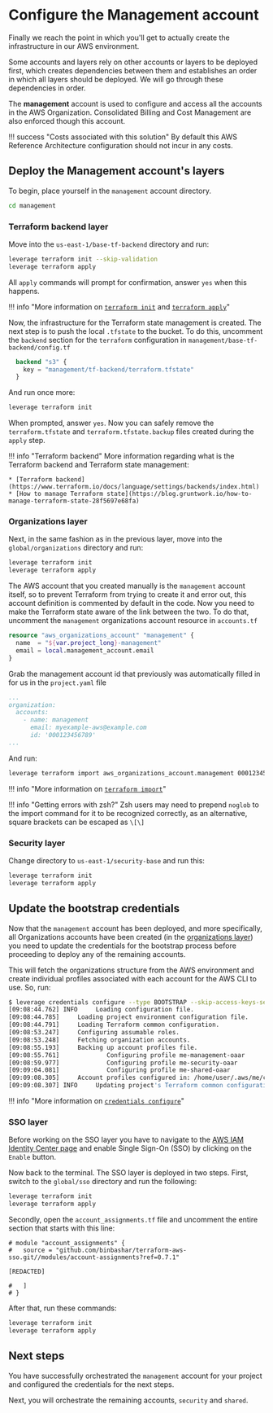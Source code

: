 # Configure the Management account
Finally we reach the point in which you'll get to actually create the infrastructure in our AWS environment.

Some accounts and layers rely on other accounts or layers to be deployed first, which creates dependencies between them and establishes an order in which all layers should be deployed. We will go through these dependencies in order.

The **management** account is used to configure and access all the accounts in the AWS Organization. Consolidated Billing and Cost Management are also enforced though this account.

!!! success "Costs associated with this solution"
    By default this AWS Reference Architecture configuration should not incur in any costs.

## Deploy the Management account's layers
To begin, place yourself in the `management` account directory.
``` bash
cd management
```

### Terraform backend layer
Move into the `us-east-1/base-tf-backend` directory and run:
``` bash
leverage terraform init --skip-validation
leverage terraform apply
```

All `apply` commands will prompt for confirmation, answer `yes` when this happens.

!!! info "More information on [`terraform init`](/user-guide/leverage-cli/reference/terraform#init) and [`terraform apply`](/user-guide/leverage-cli/reference/terraform#apply)"

Now, the infrastructure for the Terraform state management is created. The next step is to push the local `.tfstate` to the bucket. To do this, uncomment the `backend` section for the `terraform` configuration in `management/base-tf-backend/config.tf`

``` terraform
  backend "s3" {
    key = "management/tf-backend/terraform.tfstate"
  }
```

And run once more:
``` bash
leverage terraform init
```

When prompted, answer `yes`. Now you can safely remove the `terraform.tfstate` and `terraform.tfstate.backup` files created during the `apply` step.

!!! info "Terraform backend"
    More information regarding what is the Terraform backend and Terraform state management:

    * [Terraform backend](https://www.terraform.io/docs/language/settings/backends/index.html)
    * [How to manage Terraform state](https://blog.gruntwork.io/how-to-manage-terraform-state-28f5697e68fa)

### Organizations layer
Next, in the same fashion as in the previous layer, move into the `global/organizations` directory and run:
``` bash
leverage terraform init
leverage terraform apply
```

The AWS account that you created manually is the `management` account itself, so to prevent Terraform from trying to create it and error out, this account definition is commented by default in the code. Now you need to make the Terraform state aware of the link between the two. To do that, uncomment the `management` organizations account resource in `accounts.tf`

``` terraform
resource "aws_organizations_account" "management" {
  name  = "${var.project_long}-management"
  email = local.management_account.email
}
```

Grab the management account id that previously was automatically filled in for us in the `project.yaml` file

``` yaml
...
organization:
  accounts:
    - name: management
      email: myexample-aws@example.com
      id: '000123456789'
...
```

And run:
``` bash
leverage terraform import aws_organizations_account.management 000123456789
```

!!! info "More information on [`terraform import`](/user-guide/leverage-cli/reference/terraform#import)"

!!! info "Getting errors with zsh?"
    Zsh users may need to prepend `noglob` to the import command for it to be recognized correctly, as an alternative, square brackets can be escaped as `\[\]`

### Security layer
Change directory to `us-east-1/security-base` and run this:
``` bash
leverage terraform init
leverage terraform apply
```

## Update the bootstrap credentials
Now that the `management` account has been deployed, and more specifically, all Organizations accounts have been created (in the [organizations layer](#organizations-layer)) you need to update the credentials for the bootstrap process before proceeding to deploy any of the remaining accounts.

This will fetch the organizations structure from the AWS environment and create individual profiles associated with each account for the AWS CLI to use. So, run:
``` bash
$ leverage credentials configure --type BOOTSTRAP --skip-access-keys-setup
[09:08:44.762] INFO     Loading configuration file.
[09:08:44.785]     Loading project environment configuration file.
[09:08:44.791]     Loading Terraform common configuration.
[09:08:53.247]     Configuring assumable roles.
[09:08:53.248]     Fetching organization accounts.
[09:08:55.193]     Backing up account profiles file.
[09:08:55.761]             Configuring profile me-management-oaar
[09:08:59.977]             Configuring profile me-security-oaar
[09:09:04.081]             Configuring profile me-shared-oaar
[09:09:08.305]     Account profiles configured in: /home/user/.aws/me/config
[09:09:08.307] INFO     Updating project's Terraform common configuration.
```

!!! info "More information on [`credentials configure`](/user-guide/leverage-cli/reference/credentials#configure)"

### SSO layer
Before working on the SSO layer you have to navigate to the [AWS IAM Identity Center page](https://console.aws.amazon.com/singlesignon/) and enable Single Sign-On (SSO) by clicking on the `Enable` button.

Now back to the terminal. The SSO layer is deployed in two steps. First, switch to the `global/sso` directory and run the following:
``` bash
leverage terraform init
leverage terraform apply
```

Secondly, open the `account_assignments.tf` file and uncomment the entire section that starts with this line:
```
# module "account_assignments" {
#   source = "github.com/binbashar/terraform-aws-sso.git//modules/account-assignments?ref=0.7.1"

[REDACTED]

#   ]
# }
```

After that, run these commands:
``` bash
leverage terraform init
leverage terraform apply
```

## Next steps
You have successfully orchestrated the `management` account for your project and configured the credentials for the next steps.

Next, you will orchestrate the remaining accounts, `security` and `shared`.
